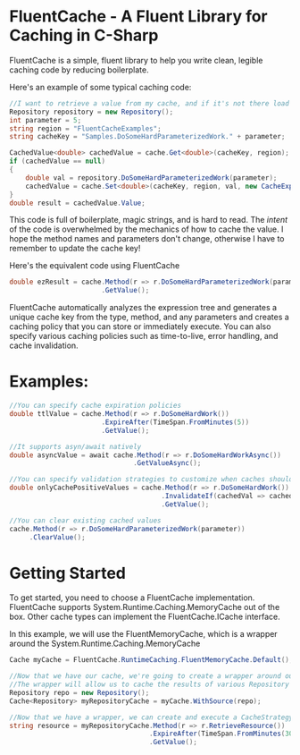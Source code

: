 # FluentCache - A Fluent Library for Caching in C-Sharp

FluentCache is a simple, fluent library to help you write clean, legible caching code by reducing boilerplate.

Here's an example of some typical caching code:

```csharp
//I want to retrieve a value from my cache, and if it's not there load it from the repository 
Repository repository = new Repository();
int parameter = 5;
string region = "FluentCacheExamples";
string cacheKey = "Samples.DoSomeHardParameterizedWork." + parameter;

CachedValue<double> cachedValue = cache.Get<double>(cacheKey, region);
if (cachedValue == null)
{
    double val = repository.DoSomeHardParameterizedWork(parameter);
    cachedValue = cache.Set<double>(cacheKey, region, val, new CacheExpiration());
}
double result = cachedValue.Value;
```

This code is full of boilerplate, magic strings, and is hard to read. The *intent* of the code is overwhelmed by the mechanics of how to cache the value. I hope the method names and parameters don't change, otherwise I have to remember to update the cache key!

Here's the equivalent code using FluentCache

```csharp
double ezResult = cache.Method(r => r.DoSomeHardParameterizedWork(parameter))
                       .GetValue();
```

FluentCache automatically analyzes the expression tree and generates a unique cache key from the type, method, and any parameters and creates a caching policy that you can store or immediately execute. You can also specify various caching policies such as time-to-live, error handling, and cache invalidation.

# Examples:

```csharp
//You can specify cache expiration policies
double ttlValue = cache.Method(r => r.DoSomeHardWork())
                       .ExpireAfter(TimeSpan.FromMinutes(5))
                       .GetValue();

//It supports asyn/await natively
double asyncValue = await cache.Method(r => r.DoSomeHardWorkAsync())
                               .GetValueAsync();

//You can specify validation strategies to customize when caches should be updated
double onlyCachePositiveValues = cache.Method(r => r.DoSomeHardWork())
                                      .InvalidateIf(cachedVal => cachedVal.Value <= 0d)
                                      .GetValue();

//You can clear existing cached values
cache.Method(r => r.DoSomeHardParameterizedWork(parameter))
     .ClearValue();
```

# Getting Started

To get started, you need to choose a FluentCache implementation. FluentCache supports System.Runtime.Caching.MemoryCache out of the box. Other cache types can implement the FluentCache.ICache interface.

In this example, we will use the FluentMemoryCache, which is a wrapper around the System.Runtime.Caching.MemoryCache  

```csharp
Cache myCache = FluentCache.RuntimeCaching.FluentMemoryCache.Default();

//Now that we have our cache, we're going to create a wrapper around our Repository
//The wrapper will allow us to cache the results of various Repository methods
Repository repo = new Repository();
Cache<Repository> myRepositoryCache = myCache.WithSource(repo);

//Now that we have a wrapper, we can create and execute a CacheStrategy
string resource = myRepositoryCache.Method(r => r.RetrieveResource())
                                   .ExpireAfter(TimeSpan.FromMinutes(30))
                                   .GetValue();
```
